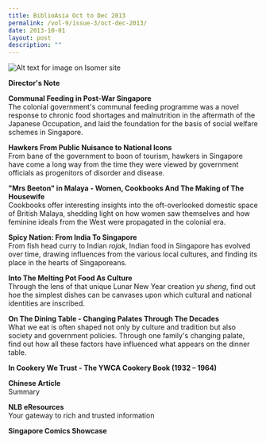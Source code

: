 ```yaml
---
title: BiblioAsia Oct to Dec 2013
permalink: /vol-9/issue-3/oct-dec-2013/
date: 2013-10-01
layout: post
description: ""
---
```


![Alt text for image on Isomer site](/images/covers/ba9-3.jpg)

**Director's Note**

<b>Communal Feeding in Post-War Singapore </b><br>The colonial government's communal feeding programme was a novel response to chronic food shortages and malnutrition in the aftermath of the Japanese Occupation, and laid the foundation for the basis of social welfare schemes in Singapore.

<b>Hawkers From Public Nuisance to National Icons</b><br>
From bane of the government to boon of tourism, hawkers in Singapore have come a long way from the time they were viewed by government officials as progenitors of disorder and disease.

<b>"Mrs Beeton" in Malaya - Women, Cookbooks And The Making of The Housewife</b><br>
Cookbooks offer interesting insights into the oft-overlooked domestic space of British Malaya, shedding light on how women saw themselves and how feminine ideals from the West were propagated in the colonial era.

<b>Spicy Nation: From India To Singapore</b><br>
From fish head curry to Indian *rojak*, Indian food in Singapore has evolved over time, drawing influences from the various local cultures, and finding its place in the hearts of Singaporeans.

<b>Into The Melting Pot Food As Culture</b><br>Through the lens of that unique Lunar New Year creation *yu sheng*, find out hoe the simplest dishes can be canvases upon which cultural and national identities are inscribed.

<b>On The Dining Table - Changing Palates Through The Decades </b><br>
What we eat is often shaped not only by culture and tradition but also society and government policies. Through one family's changing palate, find out how all these factors have influenced what appears on the dinner table.

<b>In Cookery We Trust - The YWCA Cookery Book (1932 – 1964)</b><br>

<b> Chinese Article</b><br> Summary

<b> NLB eResources</b><br>
Your gateway to rich and trusted information

<b>Singapore Comics Showcase</b><br>